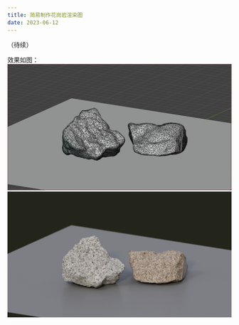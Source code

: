 ```yaml
---
title: 简易制作花岗岩渲染图
date: 2023-06-12
---
```



（待续）


效果如图：
![granite1](/assets/images/blender_granite1.jpg)
![granite2](/assets/images/blender_granite2.jpg)